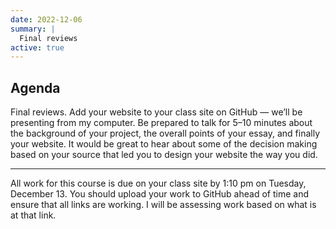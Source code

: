 ```yaml
---
date: 2022-12-06
summary: |
  Final reviews
active: true
---
```



## Agenda
 
Final reviews. Add your website to your class site on GitHub — we’ll be presenting from my computer. Be prepared to talk for 5–10 minutes about the background of your project, the overall points of your essay, and finally your website. It would be great to hear about some of the decision making based on your source that led you to design your website the way you did.

---

All work for this course is due on your class site by 1:10 pm on Tuesday, December 13. You should upload your work to GitHub ahead of time and ensure that all links are working. I will be assessing work based on what is at that link. 